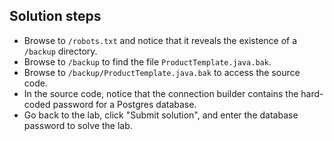 ## Solution steps

- Browse to `/robots.txt` and notice that it reveals the existence of a `/backup` directory.
- Browse to `/backup` to find the file `ProductTemplate.java.bak`.
- Browse to `/backup/ProductTemplate.java.bak` to access the source code.
- In the source code, notice that the connection builder contains the hard-coded password for a Postgres database.
- Go back to the lab, click "Submit solution", and enter the database password to solve the lab.
